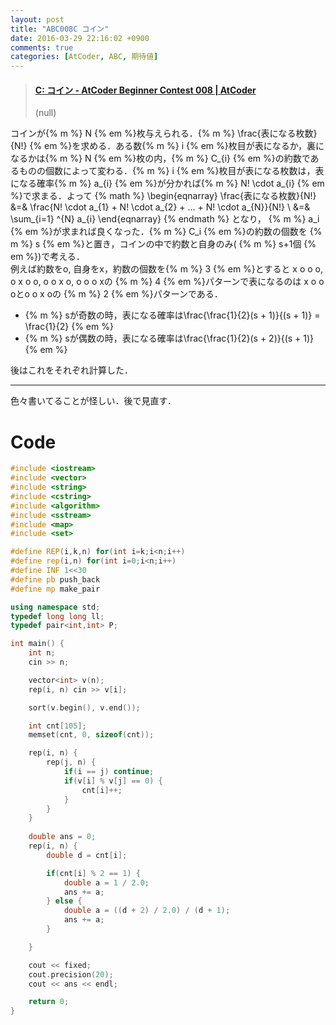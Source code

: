 ```yaml
---
layout: post
title: "ABC008C コイン"
date: 2016-03-29 22:16:02 +0900
comments: true
categories: [AtCoder, ABC, 期待値]
---
```


<blockquote class="embedly-card" data-card-key="39deea93f79745829254c0652225a544" data-card-controls="0" data-card-branding="0" data-card-type="article"><h4><a href="http://abc008.contest.atcoder.jp/tasks/abc008_3">C: コイン - AtCoder Beginner Contest 008 | AtCoder</a></h4><p>(null)</p></blockquote>
<script async src="//cdn.embedly.com/widgets/platform.js" charset="UTF-8"></script>

<!-- more -->

コインが{% m %} N {% em %}枚与えられる．{% m %} \frac{表になる枚数}{N!} {% em %}を求める．ある数{% m %} i {% em %}枚目が表になるか，裏になるかは{% m %} N {% em %}枚の内，{% m %} C\_{i} {% em %}の約数であるものの個数によって変わる．{% m %} i {% em %}枚目が表になる枚数は，表になる確率{% m %} a\_{i} {% em %}が分かれば{% m %} N! \cdot a\_{i} {% em %}で求まる．よって
{% math %}
\begin{eqnarray}
	\frac{表になる枚数}{N!} &=& \frac{N! \cdot a_{1} + N! \cdot a_{2} + ... + N! \cdot a_{N}}{N!} \\
							&=& \sum_{i=1} ^{N} a\_{i}
\end{eqnarray}
{% endmath %}
となり， {% m %} a_i {% em %}が求まれば良くなった．{% m %} C_i {% em %}の約数の個数を {% m %} s {% em %}と置き，コインの中で約数と自身のみ( {% m %} s+1個 {% em %})で考える．  
例えば約数をo, 自身をx，約数の個数を{% m %} 3 {% em %}とすると x o o o, o x o o, o o x o, o o o xの {% m %} 4 {% em %}パターンで表になるのは x o o oとo o x oの {% m %} 2 {% em %}パターンである．

* {% m %} sが奇数の時，表になる確率は\frac{\frac{1}{2}(s + 1)}{(s + 1)} = \frac{1}{2} {% em %}
* {% m %} sが偶数の時，表になる確率は\frac{\frac{1}{2}(s + 2)}{(s + 1)} {% em %}

後はこれをそれぞれ計算した．

---

色々書いてることが怪しい．後で見直す．

# Code

```cpp
#include <iostream>
#include <vector>
#include <string>
#include <cstring>
#include <algorithm>
#include <sstream>
#include <map>
#include <set>

#define REP(i,k,n) for(int i=k;i<n;i++)
#define rep(i,n) for(int i=0;i<n;i++)
#define INF 1<<30
#define pb push_back
#define mp make_pair

using namespace std;
typedef long long ll;
typedef pair<int,int> P;

int main() {
	int n;
	cin >> n;

	vector<int> v(n);
	rep(i, n) cin >> v[i];

	sort(v.begin(), v.end());

	int cnt[105];
	memset(cnt, 0, sizeof(cnt));

	rep(i, n) {
		rep(j, n) {
			if(i == j) continue;
			if(v[i] % v[j] == 0) {
				cnt[i]++;
			}
		}
	}
	
	double ans = 0;
	rep(i, n) {
		double d = cnt[i];

		if(cnt[i] % 2 == 1) {
			double a = 1 / 2.0;
			ans += a;
		} else {
			double a = ((d + 2) / 2.0) / (d + 1);
			ans += a;
		}

	}

	cout << fixed;
	cout.precision(20);
	cout << ans << endl;

	return 0;
}
```

